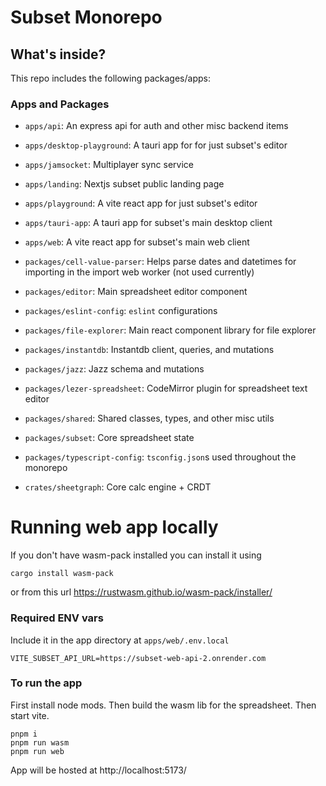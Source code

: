 # Subset Monorepo

## What's inside?

This repo includes the following packages/apps:

### Apps and Packages

- `apps/api`: An express api for auth and other misc backend items
- `apps/desktop-playground`: A tauri app for for just subset's editor
- `apps/jamsocket`: Multiplayer sync service
- `apps/landing`: Nextjs subset public landing page
- `apps/playground`: A vite react app for just subset's editor
- `apps/tauri-app`: A tauri app for subset's main desktop client
- `apps/web`: A vite react app for subset's main web client

- `packages/cell-value-parser`: Helps parse dates and datetimes for importing in the import web worker (not used currently)
- `packages/editor`: Main spreadsheet editor component
- `packages/eslint-config`: `eslint` configurations
- `packages/file-explorer`: Main react component library for file explorer
- `packages/instantdb`: Instantdb client, queries, and mutations
- `packages/jazz`: Jazz schema and mutations
- `packages/lezer-spreadsheet`: CodeMirror plugin for spreadsheet text editor
- `packages/shared`: Shared classes, types, and other misc utils
- `packages/subset`: Core spreadsheet state
- `packages/typescript-config`: `tsconfig.json`s used throughout the monorepo

- `crates/sheetgraph`: Core calc engine + CRDT



# Running web app locally

If you don't have wasm-pack installed you can install it using
```
cargo install wasm-pack
```

or from this url
https://rustwasm.github.io/wasm-pack/installer/


### Required ENV vars

Include it in the app directory at `apps/web/.env.local`

```
VITE_SUBSET_API_URL=https://subset-web-api-2.onrender.com
```

###  To run the app

First install node mods. Then build the wasm lib for the spreadsheet. Then start vite.

```
pnpm i
pnpm run wasm
pnpm run web
```

App will be hosted at http://localhost:5173/
